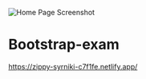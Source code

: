 ![Home Page Screenshot](./asset/Screenshot.png)



# Bootstrap-exam
https://zippy-syrniki-c7f1fe.netlify.app/
